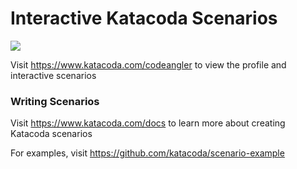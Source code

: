 # Interactive Katacoda Scenarios

[![](http://shields.katacoda.com/katacoda/codeangler/count.svg)](https://www.katacoda.com/codeangler "Get your profile on Katacoda.com")

Visit https://www.katacoda.com/codeangler to view the profile and interactive scenarios

### Writing Scenarios
Visit https://www.katacoda.com/docs to learn more about creating Katacoda scenarios

For examples, visit https://github.com/katacoda/scenario-example
